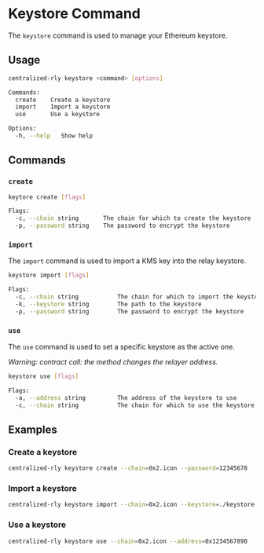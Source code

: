 # Keystore Command

The `keystore` command is used to manage your Ethereum keystore.

## Usage

```bash
centralized-rly keystore <command> [options]

Commands:
  create    Create a keystore
  import    Import a keystore
  use       Use a keystore

Options:
  -h, --help   Show help
```

## Commands

### `create`

```bash
keytore create [flags]

Flags:
  -c, --chain string       The chain for which to create the keystore
  -p, --password string    The password to encrypt the keystore
```

### `import`

The `import` command is used to import a KMS key into the relay keystore.

```bash
keystore import [flags]

Flags:
  -c, --chain string           The chain for which to import the keystore
  -k, --keystore string        The path to the keystore
  -p, --password string        The password to encrypt the keystore
```

### `use`

The `use` command is used to set a specific keystore as the active one.

_Warning: contract call: the method changes the relayer address._

```bash
keystore use [flags]

Flags:
  -a, --address string         The address of the keystore to use
  -c, --chain string           The chain for which to use the keystore
```

## Examples

### Create a keystore

```bash
centralized-rly keystore create --chain=0x2.icon --password=12345678
```

### Import a keystore

```bash
centralized-rly keystore import --chain=0x2.icon --keystore=./keystore.json --password=12345678
```

### Use a keystore

```bash
centralized-rly keystore use --chain=0x2.icon --address=0x1234567890
```
